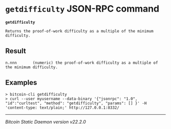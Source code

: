 `getdifficulty` JSON-RPC command
================================

**`getdifficulty`**

```
Returns the proof-of-work difficulty as a multiple of the minimum difficulty.
```

Result
------

```
n.nnn       (numeric) the proof-of-work difficulty as a multiple of the minimum difficulty.
```

Examples
--------

```
> bitcoin-cli getdifficulty
> curl --user myusername --data-binary '{"jsonrpc": "1.0", "id":"curltest", "method": "getdifficulty", "params": [] }' -H 'content-type: text/plain;' http://127.0.0.1:8332/
```

***

*Bitcoin Static Daemon version v22.2.0*

